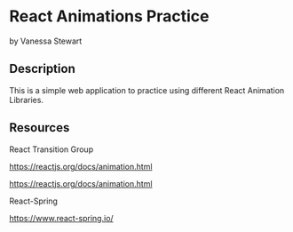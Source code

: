 # React Animations Practice

by Vanessa Stewart

## Description

This is a simple web application to practice using different React Animation Libraries.

## Resources

React Transition Group

https://reactjs.org/docs/animation.html

https://reactjs.org/docs/animation.html

React-Spring

https://www.react-spring.io/